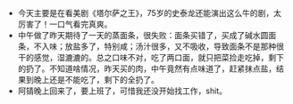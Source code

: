 - 今天主要是在看美剧《塔尔萨之王》，75岁的史泰龙还能演出这么牛的剧，太厉害了！一口气看完真爽。
- 中午做了昨天期待了一天的蒸面条，很失败：面条买错了，买成了碱水圆面条，不入味；放盐多了，特别咸；汤汁很多，又不吸收，导致面条不是那种很干的感觉，湿漉漉的。总之口味不对，吃了两口面，就只把菜捡走吃掉，剩下的扔了。不知道啥情况，昨天买的肉，中午竟然有点味道了，赶紧抹点盐，结果到晚上还是不能吃了，剩下的全扔了。
- 阿锖晚上回来了，要上班了，可惜我还没开始找工作，shit。